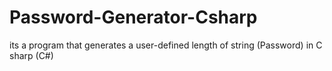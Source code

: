 # Password-Generator-Csharp
its a program that generates a user-defined length of string (Password) in C sharp (C#)
